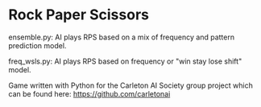 # Rock Paper Scissors
ensemble.py: AI plays RPS based on a mix of frequency and pattern prediction model.

freq_wsls.py: AI plays RPS based on frequency or "win stay lose shift" model.

Game written with Python for the Carleton AI Society group project which can be found here: https://github.com/carletonai
